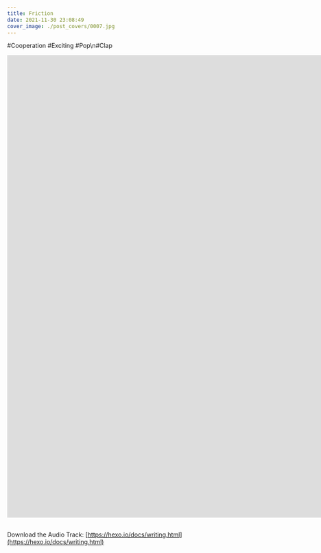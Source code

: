 ```yaml
---
title: Friction
date: 2021-11-30 23:08:49
cover_image: ./post_covers/0007.jpg
---
```

#Cooperation #Exciting #Pop\n#Clap

<div class="video-container">
    <iframe width="1920" height="1080" src="https://www.youtube.com/embed/1l8imFJ0pZI" frameborder="0" allowfullscreen>
    </iframe>
</div>
<br>

Download the Audio Track: [https://hexo.io/docs/writing.html](https://hexo.io/docs/writing.html)

